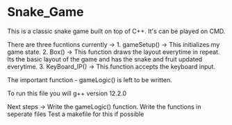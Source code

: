 # Snake_Game
This is a classic snake game built on top of C++. It's can be played on CMD. 

There are three fucntions currently ->
    1. gameSetup() -> This initializes my game state.
    2. Box() -> This function draws the layout everytime in repeat. Its the basic layout of the game and has the snake and fruit updated everytime.
    3. KeyBoard_IP() -> This function accepts the keyboard input.

The important function - gameLogic() is left to be written.

To run this file you will g++ version 12.2.0

Next steps ->
Write the gameLogic() function.
Write the functions in seperate files
Test a makefile for this if possible
